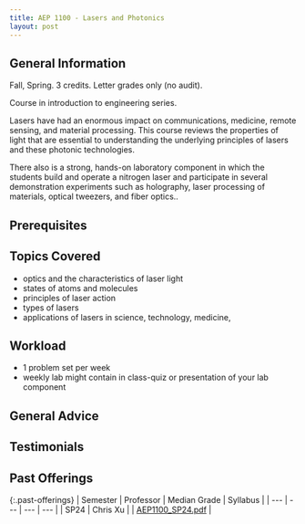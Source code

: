 ```yaml
---
title: AEP 1100 - Lasers and Photonics
layout: post
---
```


<link rel="stylesheet" href="/main.css">

## General Information

Fall, Spring. 3 credits. Letter grades only (no audit).

Course in introduction to engineering series.

Lasers have had an enormous impact on communications, medicine, remote sensing, and material processing. This course reviews the properties of light that are essential to understanding the underlying principles of lasers and these photonic technologies. 

There also is a strong, hands-on laboratory component in which the students build and operate a nitrogen laser and participate in several demonstration experiments such as holography, laser processing of materials, optical tweezers, and fiber optics..

## Prerequisites


## Topics Covered
- optics and the characteristics of laser light
- states of atoms and molecules
- principles of laser action
- types of lasers
- applications of lasers in science, technology, medicine, 


## Workload
-  1 problem set per week
-  weekly lab might contain in class-quiz or presentation of your lab component


## General Advice



## Testimonials



## Past Offerings

{:.past-offerings}
| Semester | Professor | Median Grade | Syllabus |
| --- | --- | --- | --- |
| SP24 | Chris Xu |  | <a href="/syllabi/AEP1100_SP24.pdf">AEP1100_SP24.pdf</a>  |
